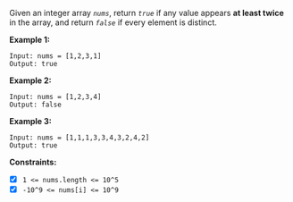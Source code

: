 Given an integer array _`nums`_, return _`true`_ if any value appears **at least twice** in the array, and return _`false`_ if every element is distinct.

**Example 1:**

```
Input: nums = [1,2,3,1]
Output: true
```

**Example 2:**

```
Input: nums = [1,2,3,4]
Output: false
```

**Example 3:**

```
Input: nums = [1,1,1,3,3,4,3,2,4,2]
Output: true
```

**Constraints:**

- [x] `1 <= nums.length <= 10^5`
- [x] `-10^9 <= nums[i] <= 10^9`
